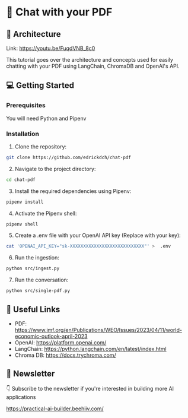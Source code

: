 # 💬 Chat with your PDF 

## 👷️ Architecture

Link: https://youtu.be/FuqdVNB_8c0

This tutorial goes over the architecture and concepts used for easily chatting with your PDF using LangChain, ChromaDB and OpenAI's API.

## 💻 Getting Started

### Prerequisites

You will need Python and Pipenv

### Installation

1. Clone the repository:

```bash
git clone https://github.com/edrickdch/chat-pdf
```

2. Navigate to the project directory:

```bash
cd chat-pdf
```

3. Install the required dependencies using Pipenv:

```bash
pipenv install
```

4. Activate the Pipenv shell:

```bash
pipenv shell
```

5. Create a .env file with your OpenAI API key (Replace with your key):

```bash
cat 'OPENAI_API_KEY="sk-XXXXXXXXXXXXXXXXXXXXXXXXXXXX"' >  .env
```

6. Run the ingestion:

```bash
python src/ingest.py
```

7. Run the conversation:

```bash
python src/single-pdf.py
```

## 🔗 Useful Links

- PDF: https://www.imf.org/en/Publications/WEO/Issues/2023/04/11/world-economic-outlook-april-2023 
- OpenAI: https://platform.openai.com/ 
- LangChain: https://python.langchain.com/en/latest/index.html  
- Chroma DB: https://docs.trychroma.com/ 

## 💌 Newsletter

👇 Subscribe to the newsletter if you're interested in building more AI applications 

https://practical-ai-builder.beehiiv.com/
